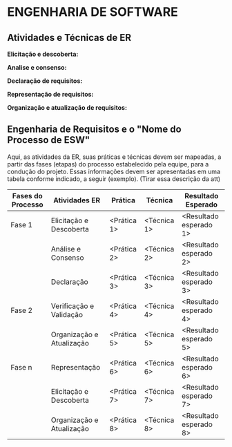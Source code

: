 # ENGENHARIA DE SOFTWARE

## Atividades e Técnicas de ER

**Elicitação e descoberta:**

**Analise e consenso:**

**Declaração de requisitos:**

**Representação de requisitos:**

**Organização e atualização de requisitos:**

## Engenharia de Requisitos e o "Nome do Processo de ESW"

Aqui, as atividades da ER, suas práticas e técnicas devem ser mapeadas, a partir das fases (etapas) do processo estabelecido pela equipe, para a condução do projeto. Essas informações devem ser apresentadas em uma tabela conforme indicado, a seguir (exemplo). (Tirar essa descrição da att)

| Fases do Processo       | Atividades ER          | Prática        | Técnica        | Resultado Esperado         |
|-------------------------|------------------------|----------------|----------------|-----------------------------|
| Fase 1                | Elicitação e Descoberta| <Prática 1>    | <Técnica 1>    | <Resultado esperado 1>     |
|                         | Análise e Consenso     | <Prática 2>    | <Técnica 2>    | <Resultado esperado 2>     |
|                         | Declaração             | <Prática 3>    | <Técnica 3>    | <Resultado esperado 3>     |
| Fase 2                | Verificação e Validação| <Prática 4>    | <Técnica 4>    | <Resultado esperado 4>     |
|                         | Organização e Atualização | <Prática 5> | <Técnica 5>    | <Resultado esperado 5>     |
| Fase n                | Representação          | <Prática 6>    | <Técnica 6>    | <Resultado esperado 6>     |
|                         | Elicitação e Descoberta| <Prática 7>    | <Técnica 7>    | <Resultado esperado 7>     |
|                         | Organização e Atualização | <Prática 8> | <Técnica 8>    | <Resultado esperado 8>     |

